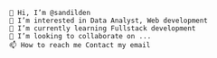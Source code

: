 
    👋 Hi, I’m @sandilden
    👀 I’m interested in Data Analyst, Web development
    🌱 I’m currently learning Fullstack development
    💞️ I’m looking to collaborate on ...
    📫 How to reach me Contact my email

